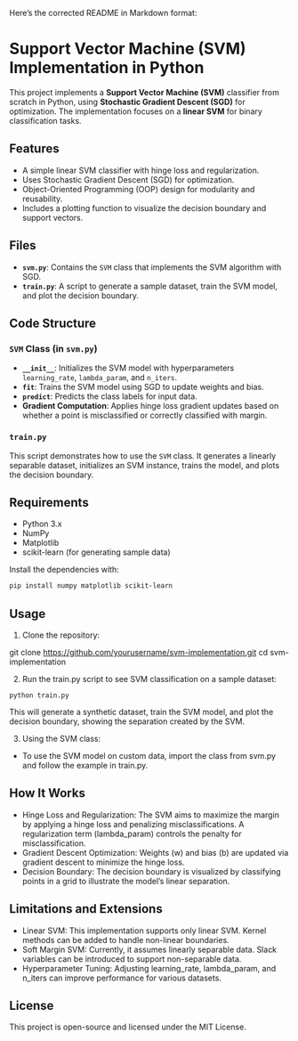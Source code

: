 Here’s the corrected README in Markdown format:

# Support Vector Machine (SVM) Implementation in Python

This project implements a **Support Vector Machine (SVM)** classifier from scratch in Python, using **Stochastic Gradient Descent (SGD)** for optimization. The implementation focuses on a **linear SVM** for binary classification tasks.

## Features

- A simple linear SVM classifier with hinge loss and regularization.
- Uses Stochastic Gradient Descent (SGD) for optimization.
- Object-Oriented Programming (OOP) design for modularity and reusability.
- Includes a plotting function to visualize the decision boundary and support vectors.

## Files

- **`svm.py`**: Contains the `SVM` class that implements the SVM algorithm with SGD.
- **`train.py`**: A script to generate a sample dataset, train the SVM model, and plot the decision boundary.

## Code Structure

### `SVM` Class (in `svm.py`)

- **`__init__`**: Initializes the SVM model with hyperparameters `learning_rate`, `lambda_param`, and `n_iters`.
- **`fit`**: Trains the SVM model using SGD to update weights and bias.
- **`predict`**: Predicts the class labels for input data.
- **Gradient Computation**: Applies hinge loss gradient updates based on whether a point is misclassified or correctly classified with margin.

### `train.py`

This script demonstrates how to use the `SVM` class. It generates a linearly separable dataset, initializes an SVM instance, trains the model, and plots the decision boundary.

## Requirements

- Python 3.x
- NumPy
- Matplotlib
- scikit-learn (for generating sample data)

Install the dependencies with:

```bash
pip install numpy matplotlib scikit-learn
```

## Usage

1.	Clone the repository:

git clone https://github.com/yourusername/svm-implementation.git
cd svm-implementation


2.	Run the train.py script to see SVM classification on a sample dataset:

`python train.py`

This will generate a synthetic dataset, train the SVM model, and plot the decision boundary, showing the separation created by the SVM.

3.	Using the SVM class:
- To use the SVM model on custom data, import the class from svm.py and follow the example in train.py.

## How It Works
- Hinge Loss and Regularization: The SVM aims to maximize the margin by applying a hinge loss and penalizing misclassifications. A regularization term (lambda_param) controls the penalty for misclassification.
- Gradient Descent Optimization: Weights (w) and bias (b) are updated via gradient descent to minimize the hinge loss.
- Decision Boundary: The decision boundary is visualized by classifying points in a grid to illustrate the model’s linear separation.

## Limitations and Extensions
- Linear SVM: This implementation supports only linear SVM. Kernel methods can be added to handle non-linear boundaries.
- Soft Margin SVM: Currently, it assumes linearly separable data. Slack variables can be introduced to support non-separable data.
- Hyperparameter Tuning: Adjusting learning_rate, lambda_param, and n_iters can improve performance for various datasets.

## License

This project is open-source and licensed under the MIT License.